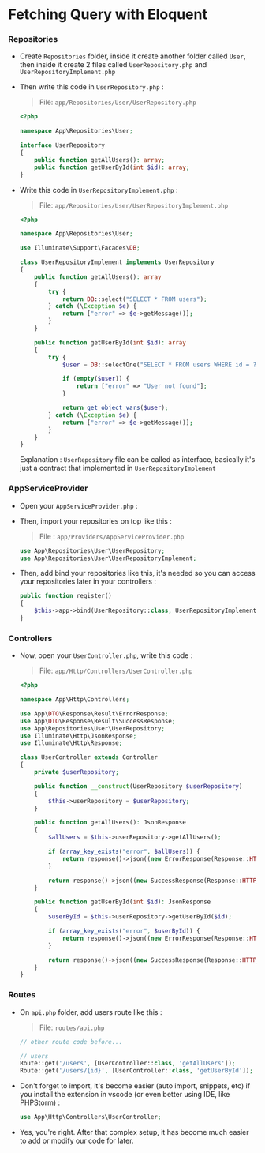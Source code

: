 # Fetching Query with Eloquent

### Repositories

-   Create `Repositories` folder, inside it create another folder called `User`, then inside it create 2 files called `UserRepository.php` and `UserRepositoryImplement.php`

-   Then write this code in `UserRepository.php` :

    > File: `app/Repositories/User/UserRepository.php`

    ```php
    <?php

    namespace App\Repositories\User;

    interface UserRepository
    {
        public function getAllUsers(): array;
        public function getUserById(int $id): array;
    }
    ```

-   Write this code in `UserRepositoryImplement.php` :

    > File: `app/Repositories/User/UserRepositoryImplement.php`

    ```php
    <?php

    namespace App\Repositories\User;

    use Illuminate\Support\Facades\DB;

    class UserRepositoryImplement implements UserRepository
    {
        public function getAllUsers(): array
        {
            try {
                return DB::select("SELECT * FROM users");
            } catch (\Exception $e) {
                return ["error" => $e->getMessage()];
            }
        }

        public function getUserById(int $id): array
        {
            try {
                $user = DB::selectOne("SELECT * FROM users WHERE id = ?", [$id]);

                if (empty($user)) {
                    return ["error" => "User not found"];
                }

                return get_object_vars($user);
            } catch (\Exception $e) {
                return ["error" => $e->getMessage()];
            }
        }
    }
    ```

    Explanation : `UserRepository` file can be called as interface, basically it's just a contract that implemented in `UserRepositoryImplement`

### AppServiceProvider

-   Open your `AppServiceProvider.php` :

-   Then, import your repositories on top like this :

    > File : `app/Providers/AppServiceProvider.php`

    ```php
    use App\Repositories\User\UserRepository;
    use App\Repositories\User\UserRepositoryImplement;
    ```

-   Then, add bind your repositories like this, it's needed so you can access your repositories later in your controllers :

    ```php
    public function register()
    {
        $this->app->bind(UserRepository::class, UserRepositoryImplement::class);
    }
    ```

### Controllers

-   Now, open your `UserController.php`, write this code :

    > File: `app/Http/Controllers/UserController.php`

    ```php
    <?php

    namespace App\Http\Controllers;

    use App\DTO\Response\Result\ErrorResponse;
    use App\DTO\Response\Result\SuccessResponse;
    use App\Repositories\User\UserRepository;
    use Illuminate\Http\JsonResponse;
    use Illuminate\Http\Response;

    class UserController extends Controller
    {
        private $userRepository;

        public function __construct(UserRepository $userRepository)
        {
            $this->userRepository = $userRepository;
        }

        public function getAllUsers(): JsonResponse
        {
            $allUsers = $this->userRepository->getAllUsers();

            if (array_key_exists("error", $allUsers)) {
                return response()->json((new ErrorResponse(Response::HTTP_INTERNAL_SERVER_ERROR, $allUsers["error"]))->toArray(), Response::HTTP_INTERNAL_SERVER_ERROR);
            }

            return response()->json((new SuccessResponse(Response::HTTP_OK, $allUsers))->toArray(), Response::HTTP_OK);
        }

        public function getUserById(int $id): JsonResponse
        {
            $userById = $this->userRepository->getUserById($id);

            if (array_key_exists("error", $userById)) {
                return response()->json((new ErrorResponse(Response::HTTP_NOT_FOUND, $userById["error"]))->toArray(), Response::HTTP_NOT_FOUND);
            }

            return response()->json((new SuccessResponse(Response::HTTP_OK, $userById))->toArray(), Response::HTTP_OK);
        }
    }
    ```

### Routes

-   On `api.php` folder, add users route like this :

    > File: `routes/api.php`

    ```php
    // other route code before...

    // users
    Route::get('/users', [UserController::class, 'getAllUsers']);
    Route::get('/users/{id}', [UserController::class, 'getUserById']);
    ```

-   Don't forget to import, it's become easier (auto import, snippets, etc) if you install the extension in vscode (or even better using IDE, like PHPStorm) :

    ```php
    use App\Http\Controllers\UserController;
    ```

-   Yes, you're right. After that complex setup, it has become much easier to add or modify our code for later.
